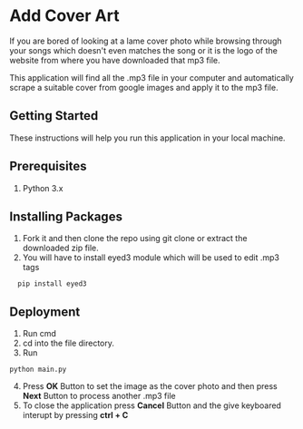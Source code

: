 # Add Cover Art

If you are bored of looking at a lame cover photo while browsing through your songs which doesn't even matches the song or it is the logo of the website from where you have downloaded that mp3 file.

This application will find all the .mp3 file in your computer and automatically scrape a suitable cover from google images and apply it to the mp3 file.  

## Getting Started

These instructions will help you run this application in your local machine.

## Prerequisites

1. Python 3.x

## Installing Packages

1. Fork it and then clone the repo using git clone or extract the downloaded zip file.
2. You will have to install eyed3 module which will be used to edit .mp3 tags
```
  pip install eyed3
```

## Deployment

1. Run cmd
2. cd into the file directory.
3. Run
 ```
 python main.py
 ```
 4. Press **OK** Button to set the image as the cover photo and then press **Next** Button to process another .mp3 file
 5. To close the application press **Cancel** Button and the give keyboared interupt by pressing **ctrl + C**
